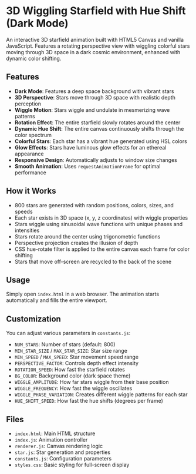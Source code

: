 # 3D Wiggling Starfield with Hue Shift (Dark Mode)

An interactive 3D starfield animation built with HTML5 Canvas and vanilla JavaScript. Features a rotating perspective view with wiggling colorful stars moving through 3D space in a dark cosmic environment, enhanced with dynamic color shifting.

## Features

- **Dark Mode**: Features a deep space background with vibrant stars
- **3D Perspective**: Stars move through 3D space with realistic depth perception
- **Wiggle Motion**: Stars wiggle and undulate in mesmerizing wave patterns
- **Rotation Effect**: The entire starfield slowly rotates around the center
- **Dynamic Hue Shift**: The entire canvas continuously shifts through the color spectrum
- **Colorful Stars**: Each star has a vibrant hue generated using HSL colors
- **Glow Effects**: Stars have luminous glow effects for an ethereal appearance
- **Responsive Design**: Automatically adjusts to window size changes
- **Smooth Animation**: Uses `requestAnimationFrame` for optimal performance

## How it Works

- 800 stars are generated with random positions, colors, sizes, and speeds
- Each star exists in 3D space (x, y, z coordinates) with wiggle properties
- Stars wiggle using sinusoidal wave functions with unique phases and intensities
- Stars rotate around the center using trigonometric functions
- Perspective projection creates the illusion of depth
- CSS hue-rotate filter is applied to the entire canvas each frame for color shifting
- Stars that move off-screen are recycled to the back of the scene

## Usage

Simply open `index.html` in a web browser. The animation starts automatically and fills the entire viewport.

## Customization

You can adjust various parameters in `constants.js`:

- `NUM_STARS`: Number of stars (default: 800)
- `MIN_STAR_SIZE` / `MAX_STAR_SIZE`: Star size range
- `MIN_SPEED` / `MAX_SPEED`: Star movement speed range
- `PERSPECTIVE_FACTOR`: Controls depth effect intensity
- `ROTATION_SPEED`: How fast the starfield rotates
- `BG_COLOR`: Background color (dark space theme)
- `WIGGLE_AMPLITUDE`: How far stars wiggle from their base position
- `WIGGLE_FREQUENCY`: How fast the wiggle oscillates
- `WIGGLE_PHASE_VARIATION`: Creates different wiggle patterns for each star
- `HUE_SHIFT_SPEED`: How fast the hue shifts (degrees per frame)

## Files

- `index.html`: Main HTML structure
- `index.js`: Animation controller
- `renderer.js`: Canvas rendering logic
- `star.js`: Star generation and properties
- `constants.js`: Configuration parameters
- `styles.css`: Basic styling for full-screen display